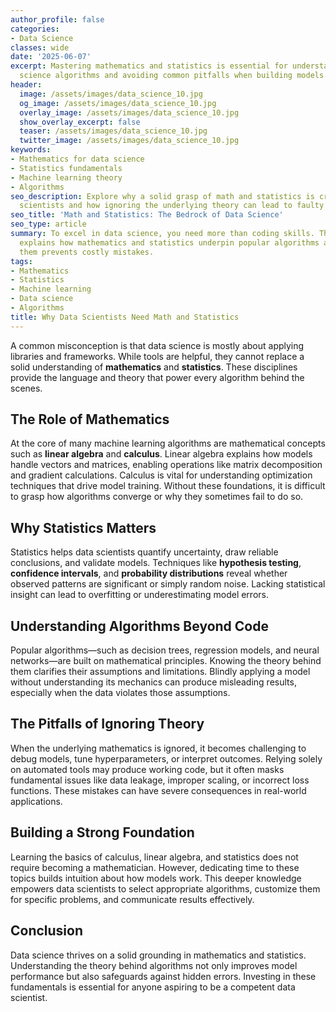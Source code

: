 ```yaml
---
author_profile: false
categories:
- Data Science
classes: wide
date: '2025-06-07'
excerpt: Mastering mathematics and statistics is essential for understanding data
  science algorithms and avoiding common pitfalls when building models.
header:
  image: /assets/images/data_science_10.jpg
  og_image: /assets/images/data_science_10.jpg
  overlay_image: /assets/images/data_science_10.jpg
  show_overlay_excerpt: false
  teaser: /assets/images/data_science_10.jpg
  twitter_image: /assets/images/data_science_10.jpg
keywords:
- Mathematics for data science
- Statistics fundamentals
- Machine learning theory
- Algorithms
seo_description: Explore why a solid grasp of math and statistics is crucial for data
  scientists and how ignoring the underlying theory can lead to faulty models.
seo_title: 'Math and Statistics: The Bedrock of Data Science'
seo_type: article
summary: To excel in data science, you need more than coding skills. This article
  explains how mathematics and statistics underpin popular algorithms and why understanding
  them prevents costly mistakes.
tags:
- Mathematics
- Statistics
- Machine learning
- Data science
- Algorithms
title: Why Data Scientists Need Math and Statistics
---
```


A common misconception is that data science is mostly about applying libraries and frameworks. While tools are helpful, they cannot replace a solid understanding of **mathematics** and **statistics**. These disciplines provide the language and theory that power every algorithm behind the scenes.

## The Role of Mathematics

At the core of many machine learning algorithms are mathematical concepts such as **linear algebra** and **calculus**. Linear algebra explains how models handle vectors and matrices, enabling operations like matrix decomposition and gradient calculations. Calculus is vital for understanding optimization techniques that drive model training. Without these foundations, it is difficult to grasp how algorithms converge or why they sometimes fail to do so.

## Why Statistics Matters

Statistics helps data scientists quantify uncertainty, draw reliable conclusions, and validate models. Techniques like **hypothesis testing**, **confidence intervals**, and **probability distributions** reveal whether observed patterns are significant or simply random noise. Lacking statistical insight can lead to overfitting or underestimating model errors.

## Understanding Algorithms Beyond Code

Popular algorithms—such as decision trees, regression models, and neural networks—are built on mathematical principles. Knowing the theory behind them clarifies their assumptions and limitations. Blindly applying a model without understanding its mechanics can produce misleading results, especially when the data violates those assumptions.

## The Pitfalls of Ignoring Theory

When the underlying mathematics is ignored, it becomes challenging to debug models, tune hyperparameters, or interpret outcomes. Relying solely on automated tools may produce working code, but it often masks fundamental issues like data leakage, improper scaling, or incorrect loss functions. These mistakes can have severe consequences in real-world applications.

## Building a Strong Foundation

Learning the basics of calculus, linear algebra, and statistics does not require becoming a mathematician. However, dedicating time to these topics builds intuition about how models work. This deeper knowledge empowers data scientists to select appropriate algorithms, customize them for specific problems, and communicate results effectively.

## Conclusion

Data science thrives on a solid grounding in mathematics and statistics. Understanding the theory behind algorithms not only improves model performance but also safeguards against hidden errors. Investing in these fundamentals is essential for anyone aspiring to be a competent data scientist.

